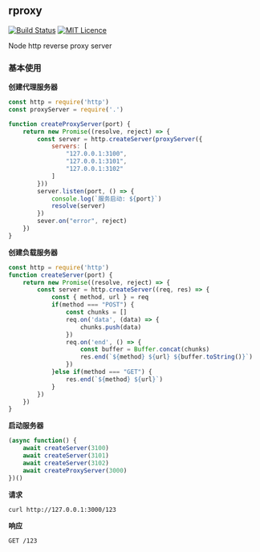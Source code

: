 ## rproxy

[![Build Status](https://travis-ci.org/zhaosaisai/rproxy.svg?branch=master)](https://travis-ci.org/zhaosaisai/rproxy)
[![MIT Licence](https://badges.frapsoft.com/os/mit/mit.svg?v=103)](https://opensource.org/licenses/mit-license.php)   

Node http reverse proxy server

### 基本使用

**创建代理服务器**

```js
const http = require('http')
const proxyServer = require('.')

function createProxyServer(port) {
    return new Promise((resolve, reject) => {
        const server = http.createServer(proxyServer({
            servers: [
                "127.0.0.1:3100",
                "127.0.0.1:3101",
                "127.0.0.1:3102"
            ]
        }))
        server.listen(port, () => {
            console.log(`服务启动: ${port}`)
            resolve(server)
        })
        sever.on("error", reject)
    })
}
```
**创建负载服务器**

```js
const http = require('http')
function createServer(port) {
    return new Promise((resolve, reject) => {
        const server = http.createServer((req, res) => {
            const { method, url } = req
            if(method === "POST") {
                const chunks = []
                req.on('data', (data) => {
                    chunks.push(data)
                }) 
                req.on('end', () => {
                    const buffer = Buffer.concat(chunks)
                    res.end(`${method} ${url} ${buffer.toString()}`)
                })
            }else if(method === "GET") {
                res.end(`${method} ${url}`)
            }
        })
    })
}
```

**启动服务器**

```js
(async function() {
    await createServer(3100)
    await createServer(3101)
    await createServer(3102)
    await createProxyServer(3000)
})()
```

**请求**

```bash
curl http://127.0.0.1:3000/123
```
**响应**

```bash
GET /123
```